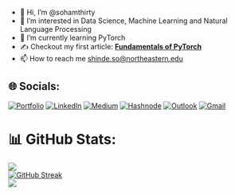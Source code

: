 - 👋 Hi, I’m @sohamthirty
- 👀 I’m interested in Data Science, Machine Learning and Natural Language Processing
- 🌱 I’m currently learning PyTorch
- ✍️ Checkout my first article: **[Fundamentals of PyTorch](https://sohamthirty.hashnode.dev/fundamentals-of-pytorch)**
- 📫 How to reach me shinde.so@northeastern.edu

## 🌐 Socials:
[![Portfolio](https://img.shields.io/badge/Portfolio-%23000000.svg?style=for-the-badge&color=0)](https://sohamthirty.github.io/soham-portfolio/)
[![LinkedIn](https://img.shields.io/badge/LinkedIn-0077B5?style=for-the-badge&logo=linkedin&logoColor=white)](https://linkedin.com/in/sohamsshinde)
[![Medium](https://img.shields.io/badge/Medium-000000?style=for-the-badge&logo=Medium&logoColor=white)](https://medium.com/@sohamthirty1999)
[![Hashnode](https://img.shields.io/badge/Hashnode-2962FF?style=for-the-badge&logo=hashnode&logoColor=white)](https://sohamthirty.hashnode.dev/)
[![Outlook](https://img.shields.io/badge/Microsoft_Outlook-0078D4?style=for-the-badge&logo=microsoft-outlook&logoColor=white&link=mailto:sohamthirty1999@gmail.com)](mailto:sohamthirty1999@gmail.com)
[![Gmail](https://img.shields.io/badge/Gmail-D14836?style=for-the-badge&logo=gmail&logoColor=white&link=mailto:sohamthirty1999@gmail.com)](mailto:sohamthirty1999@gmail.com)


# 📊 GitHub Stats:
![](https://komarev.com/ghpvc/?username=sohamthirty&label=Profile%20views&color=0e75b6)</br>
[![GitHub Streak](https://streak-stats.demolab.com?user=sohamthirty&hide_border=true)](https://git.io/streak-stats)</br>
![](https://github-readme-stats.vercel.app/api/top-langs/?username=sohamthirty&theme=light&hide_border=true&include_all_commits=true&count_private=true&layout=compact)

<!---
sohamthirty/sohamthirty is a ✨ special ✨ repository because its `README.md` (this file) appears on your GitHub profile.
You can click the Preview link to take a look at your changes.
--->
